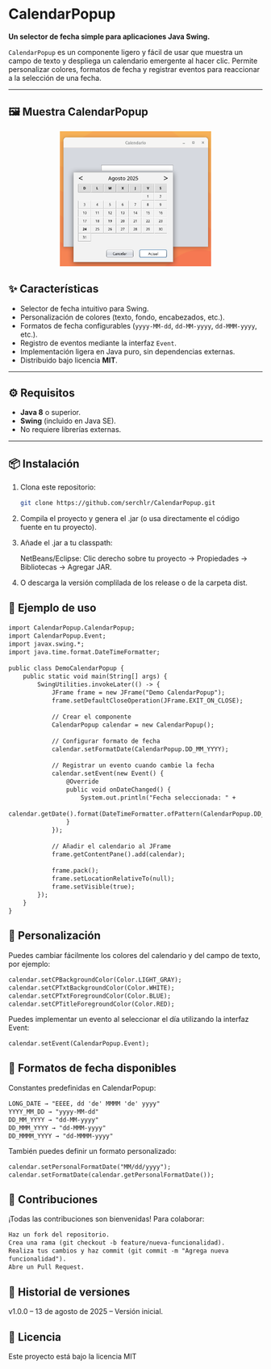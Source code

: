 # CalendarPopup

**Un selector de fecha simple para aplicaciones Java Swing.**

`CalendarPopup` es un componente ligero y fácil de usar que muestra un campo de texto y despliega un calendario emergente al hacer clic. Permite personalizar colores, formatos de fecha y registrar eventos para reaccionar a la selección de una fecha.  

---

## 🖼 Muestra CalendarPopup

<p align="center">
  <img src="assets/Calendar-demo.png" alt="Demo CalendarPopup" width="300"/>
</p>

## ✨ Características

- Selector de fecha intuitivo para Swing.
- Personalización de colores (texto, fondo, encabezados, etc.).
- Formatos de fecha configurables (`yyyy-MM-dd`, `dd-MM-yyyy`, `dd-MMM-yyyy`, etc.).
- Registro de eventos mediante la interfaz `Event`.
- Implementación ligera en Java puro, sin dependencias externas.
- Distribuido bajo licencia **MIT**.

---

## ⚙️ Requisitos

- **Java 8** o superior.  
- **Swing** (incluido en Java SE).  
- No requiere librerías externas.

---

## 📦 Instalación

1. Clona este repositorio:  

	 ```bash
	 git clone https://github.com/serchlr/CalendarPopup.git

2. Compila el proyecto y genera el .jar (o usa directamente el código fuente en tu proyecto).

3. Añade el .jar a tu classpath:

	NetBeans/Eclipse:
	Clic derecho sobre tu proyecto → Propiedades → Bibliotecas → Agregar JAR.

4. O descarga la versión complilada de los release o de la carpeta dist.

## 🚀 Ejemplo de uso

	import CalendarPopup.CalendarPopup;
	import CalendarPopup.Event;
	import javax.swing.*;
	import java.time.format.DateTimeFormatter;
	
	public class DemoCalendarPopup {
	    public static void main(String[] args) {
	        SwingUtilities.invokeLater(() -> {
	            JFrame frame = new JFrame("Demo CalendarPopup");
	            frame.setDefaultCloseOperation(JFrame.EXIT_ON_CLOSE);
	
	            // Crear el componente
	            CalendarPopup calendar = new CalendarPopup();
	            
	            // Configurar formato de fecha
	            calendar.setFormatDate(CalendarPopup.DD_MM_YYYY);
	
	            // Registrar un evento cuando cambie la fecha
	            calendar.setEvent(new Event() {
	                @Override
	                public void onDateChanged() {
	                    System.out.println("Fecha seleccionada: " + 
	                        calendar.getDate().format(DateTimeFormatter.ofPattern(CalendarPopup.DD_MM_YYYY)));
	                }
	            });
	
	            // Añadir el calendario al JFrame
	            frame.getContentPane().add(calendar);
	
	            frame.pack();
	            frame.setLocationRelativeTo(null);
	            frame.setVisible(true);
	        });
	    }
	}

## 🎨 Personalización

Puedes cambiar fácilmente los colores del calendario y del campo de texto, por ejemplo:

	calendar.setCPBackgroundColor(Color.LIGHT_GRAY);
	calendar.setCPTxtBackgroundColor(Color.WHITE);
	calendar.setCPTxtForegroundColor(Color.BLUE);
	calendar.setCPTitleForegroundColor(Color.RED);

Puedes implementar un evento al seleccionar el día utilizando la interfaz Event:

	calendar.setEvent(CalendarPopup.Event);

## 📖 Formatos de fecha disponibles

Constantes predefinidas en CalendarPopup:

	LONG_DATE → "EEEE, dd 'de' MMMM 'de' yyyy"
	YYYY_MM_DD → "yyyy-MM-dd"
	DD_MM_YYYY → "dd-MM-yyyy"
	DD_MMM_YYYY → "dd-MMM-yyyy"
	DD_MMMM_YYYY → "dd-MMMM-yyyy"

También puedes definir un formato personalizado:

	calendar.setPersonalFormatDate("MM/dd/yyyy");
	calendar.setFormatDate(calendar.getPersonalFormatDate());

## 🤝 Contribuciones

¡Todas las contribuciones son bienvenidas! Para colaborar:

	Haz un fork del repositorio.
	Crea una rama (git checkout -b feature/nueva-funcionalidad).
	Realiza tus cambios y haz commit (git commit -m "Agrega nueva funcionalidad").
	Abre un Pull Request.

## 📝 Historial de versiones

v1.0.0 – 13 de agosto de 2025 – Versión inicial.

## 📄 Licencia

Este proyecto está bajo la licencia MIT
